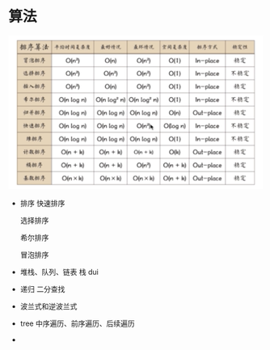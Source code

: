 # 算法
![排序](./排序.png)

* 排序
  快速排序

  选择排序

  希尔排序

  冒泡排序

* 堆栈、队列、链表
  栈
  dui
* 递归
  二分查找

* 波兰式和逆波兰式

* tree
  中序遍历、前序遍历、后续遍历
* 

